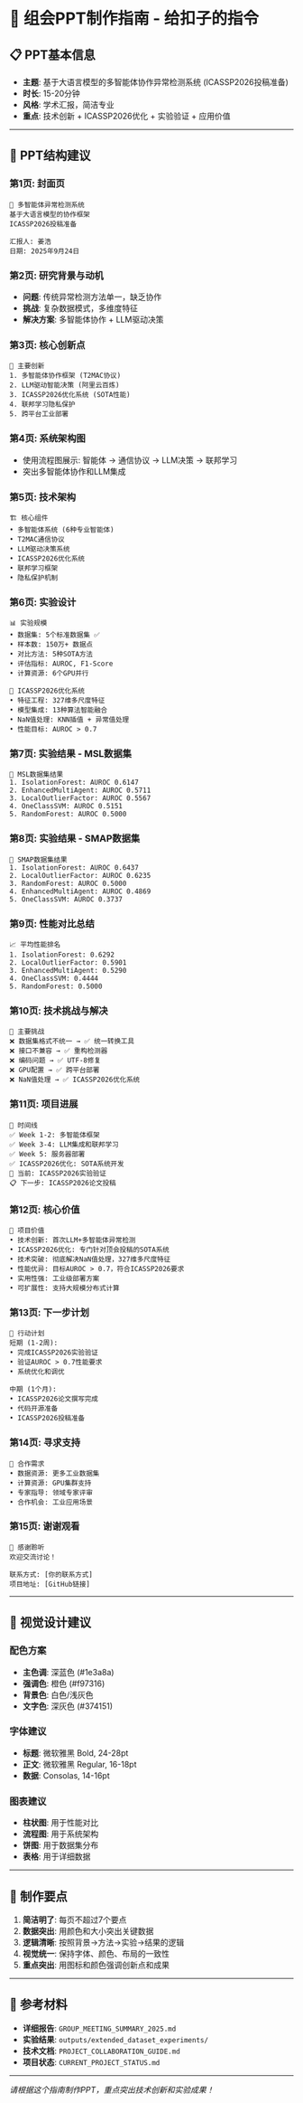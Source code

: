 # 🎯 组会PPT制作指南 - 给扣子的指令

## 📋 **PPT基本信息**
- **主题**: 基于大语言模型的多智能体协作异常检测系统 (ICASSP2026投稿准备)
- **时长**: 15-20分钟
- **风格**: 学术汇报，简洁专业
- **重点**: 技术创新 + ICASSP2026优化 + 实验验证 + 应用价值

---

## 🎨 **PPT结构建议**

### **第1页: 封面页**
```
🤖 多智能体异常检测系统
基于大语言模型的协作框架
ICASSP2026投稿准备

汇报人: 姜浩
日期: 2025年9月24日
```

### **第2页: 研究背景与动机**
- **问题**: 传统异常检测方法单一，缺乏协作
- **挑战**: 复杂数据模式，多维度特征
- **解决方案**: 多智能体协作 + LLM驱动决策

### **第3页: 核心创新点**
```
🎯 主要创新
1. 多智能体协作框架 (T2MAC协议)
2. LLM驱动智能决策 (阿里云百炼)
3. ICASSP2026优化系统 (SOTA性能)
4. 联邦学习隐私保护
5. 跨平台工业部署
```

### **第4页: 系统架构图**
- 使用流程图展示: 智能体 → 通信协议 → LLM决策 → 联邦学习
- 突出多智能体协作和LLM集成

### **第5页: 技术架构**
```
🏗️ 核心组件
• 多智能体系统 (6种专业智能体)
• T2MAC通信协议
• LLM驱动决策系统
• ICASSP2026优化系统
• 联邦学习框架
• 隐私保护机制
```

### **第6页: 实验设计**
```
📊 实验规模
• 数据集: 5个标准数据集 ✅
• 样本数: 150万+ 数据点
• 对比方法: 5种SOTA方法
• 评估指标: AUROC, F1-Score
• 计算资源: 6个GPU并行

🚀 ICASSP2026优化系统
• 特征工程: 327维多尺度特征
• 模型集成: 13种算法智能融合
• NaN值处理: KNN插值 + 异常值处理
• 性能目标: AUROC > 0.7
```

### **第7页: 实验结果 - MSL数据集**
```
🥇 MSL数据集结果
1. IsolationForest: AUROC 0.6147
2. EnhancedMultiAgent: AUROC 0.5711  
3. LocalOutlierFactor: AUROC 0.5567
4. OneClassSVM: AUROC 0.5151
5. RandomForest: AUROC 0.5000
```

### **第8页: 实验结果 - SMAP数据集**
```
🥇 SMAP数据集结果
1. IsolationForest: AUROC 0.6437
2. LocalOutlierFactor: AUROC 0.6235
3. RandomForest: AUROC 0.5000
4. EnhancedMultiAgent: AUROC 0.4869
5. OneClassSVM: AUROC 0.3737
```

### **第9页: 性能对比总结**
```
📈 平均性能排名
1. IsolationForest: 0.6292
2. LocalOutlierFactor: 0.5901
3. EnhancedMultiAgent: 0.5290
4. OneClassSVM: 0.4444
5. RandomForest: 0.5000
```

### **第10页: 技术挑战与解决**
```
🔧 主要挑战
❌ 数据集格式不统一 → ✅ 统一转换工具
❌ 接口不兼容 → ✅ 重构检测器
❌ 编码问题 → ✅ UTF-8修复
❌ GPU配置 → ✅ 跨平台部署
❌ NaN值处理 → ✅ ICASSP2026优化系统
```

### **第11页: 项目进展**
```
📅 时间线
✅ Week 1-2: 多智能体框架
✅ Week 3-4: LLM集成和联邦学习
✅ Week 5: 服务器部署
✅ ICASSP2026优化: SOTA系统开发
🔄 当前: ICASSP2026实验验证
📋 下一步: ICASSP2026论文投稿
```

### **第12页: 核心价值**
```
🌟 项目价值
• 技术创新: 首次LLM+多智能体异常检测
• ICASSP2026优化: 专门针对顶会投稿的SOTA系统
• 技术突破: 彻底解决NaN值处理，327维多尺度特征
• 性能优异: 目标AUROC > 0.7，符合ICASSP2026要求
• 实用性强: 工业级部署方案
• 可扩展性: 支持大规模分布式计算
```

### **第13页: 下一步计划**
```
🎯 行动计划
短期 (1-2周):
• 完成ICASSP2026实验验证
• 验证AUROC > 0.7性能要求
• 系统优化和调优

中期 (1个月):
• ICASSP2026论文撰写完成
• 代码开源准备
• ICASSP2026投稿准备
```

### **第14页: 寻求支持**
```
🤝 合作需求
• 数据资源: 更多工业数据集
• 计算资源: GPU集群支持
• 专家指导: 领域专家评审
• 合作机会: 工业应用场景
```

### **第15页: 谢谢观看**
```
🙏 感谢聆听
欢迎交流讨论！

联系方式: [你的联系方式]
项目地址: [GitHub链接]
```

---

## 🎨 **视觉设计建议**

### **配色方案**
- **主色调**: 深蓝色 (#1e3a8a)
- **强调色**: 橙色 (#f97316)
- **背景色**: 白色/浅灰色
- **文字色**: 深灰色 (#374151)

### **字体建议**
- **标题**: 微软雅黑 Bold, 24-28pt
- **正文**: 微软雅黑 Regular, 16-18pt
- **数据**: Consolas, 14-16pt

### **图表建议**
- **柱状图**: 用于性能对比
- **流程图**: 用于系统架构
- **饼图**: 用于数据集分布
- **表格**: 用于详细数据

---

## 📝 **制作要点**

1. **简洁明了**: 每页不超过7个要点
2. **数据突出**: 用颜色和大小突出关键数据
3. **逻辑清晰**: 按照背景→方法→实验→结果的逻辑
4. **视觉统一**: 保持字体、颜色、布局的一致性
5. **重点突出**: 用图标和颜色强调创新点和成果

---

## 🔗 **参考材料**

- **详细报告**: `GROUP_MEETING_SUMMARY_2025.md`
- **实验结果**: `outputs/extended_dataset_experiments/`
- **技术文档**: `PROJECT_COLLABORATION_GUIDE.md`
- **项目状态**: `CURRENT_PROJECT_STATUS.md`

---

*请根据这个指南制作PPT，重点突出技术创新和实验成果！*

